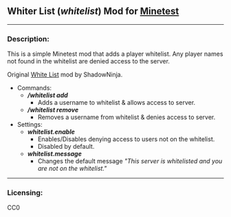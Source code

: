 ## Whiter List (*whitelist*) Mod for [Minetest][]


---
### **Description:**

This is a simple Minetest mod that adds a player whitelist. Any player names not found in the whitelist are denied access to the server.

Original [White List][] mod by ShadowNinja.

- Commands:
  - ***/whitelist add <name>***
    - Adds a username to whitelist & allows access to server.
  - ***/whitelist remove <name>***
    - Removes a username from whitelist & denies access to server.
- Settings:
  - ***whitelist.enable***
    - Enables/Disables denying access to users not on the whitelist.
    - Disabled by default.
  - ***whitelist.message***
    - Changes the default message *"This server is whitelisted and you are not on the whitelist."*


---
### **Licensing:**

CC0


[Minetest]: http://www.minetest.net/
[White List]: https://forum.minetest.net/viewtopic.php?t=8434
